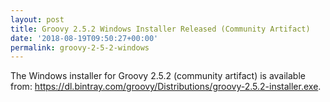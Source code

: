 ```yaml
---
layout: post
title: Groovy 2.5.2 Windows Installer Released (Community Artifact)
date: '2018-08-19T09:50:27+00:00'
permalink: groovy-2-5-2-windows
---
```

The Windows installer for Groovy 2.5.2 (community artifact) is available from: <a href="https://dl.bintray.com/groovy/Distributions/groovy-2.5.2-installer.exe">https://dl.bintray.com/groovy/Distributions/groovy-2.5.2-installer.exe</a>.
